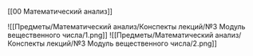 [[00 Математический анализ]]

![[Предметы/Математический анализ/Конспекты лекций/№3 Модуль вещественного числа/1.png]]
![[Предметы/Математический анализ/Конспекты лекций/№3 Модуль вещественного числа/2.png]]
